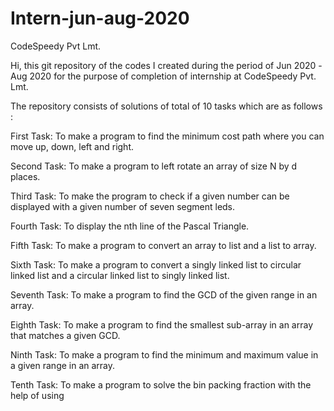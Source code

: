 # Intern-jun-aug-2020
CodeSpeedy Pvt Lmt.


Hi, this git repository of the codes I created during the period of Jun 2020 -Aug 2020 for the purpose of completion of internship at CodeSpeedy Pvt. Lmt.


The repository consists of solutions of total of 10 tasks  which are as follows :

First Task: To make a program to find the minimum cost path where you can move up, down, left and right.
            
Second Task: To make a program to left rotate an array of size N by d places.

Third Task: To make the program to check if a given number can be displayed with a given number of seven segment leds.

Fourth Task: To display the nth line of the Pascal Triangle.

Fifth Task: To make a program to convert an array to list and a list to array.

Sixth Task: To make a program to convert a singly linked list to circular linked list and a circular linked list to singly linked list.

Seventh Task: To make a program to find the GCD of the given range in an array.

Eighth Task: To make a program to find the smallest sub-array in an array that matches a given GCD.

Ninth Task: To make a program to find the minimum and maximum value in a given range in an array.

Tenth Task: To make a program to solve the bin packing fraction with the help of using 
